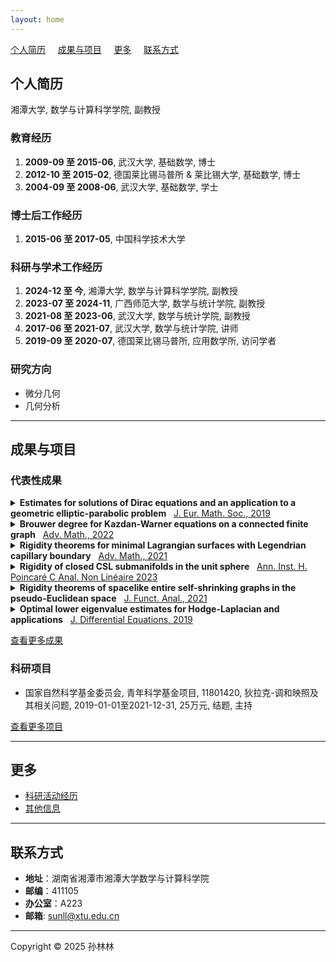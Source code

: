 ```yaml
---
layout: home
---
```



[个人简历](#个人简历) &nbsp;  &nbsp; [成果与项目](#成果与项目) &nbsp;  &nbsp; [更多](#更多) &nbsp;  &nbsp; [联系方式](#联系方式)
 
## 个人简历

湘潭大学, 数学与计算科学学院, 副教授  

### 教育经历
1. **2009-09 至 2015-06**, 武汉大学, 基础数学, 博士  
2. **2012-10 至 2015-02**, 德国莱比锡马普所 & 莱比锡大学, 基础数学, 博士  
3. **2004-09 至 2008-06**, 武汉大学, 基础数学, 学士

### 博士后工作经历
1. **2015-06 至 2017-05**, 中国科学技术大学  

### 科研与学术工作经历
1. **2024-12 至 今**, 湘潭大学, 数学与计算科学学院, 副教授  
2. **2023-07 至 2024-11**, 广西师范大学, 数学与统计学院, 副教授  
3. **2021-08 至 2023-06**, 武汉大学, 数学与统计学院, 副教授  
4. **2017-06 至 2021-07**, 武汉大学, 数学与统计学院, 讲师  
5. **2019-09 至 2020-07**, 德国莱比锡马普所, 应用数学所, 访问学者  

### 研究方向
- 微分几何
- 几何分析  

---

## 成果与项目

### 代表性成果

<details>
<summary><strong>Estimates for solutions of Dirac equations and an application to a geometric elliptic-parabolic problem</strong> &nbsp; 
 <a href="https://doi.org/10.4171/JEMS/847">J. Eur. Math. Soc., 2019</a></summary>

- <strong>作者</strong>: Chen, Qun; Jost, Jürgen; <strong>Sun, Linlin</strong>; Zhu, Miaomiao  
- <strong>摘要</strong>: We develop estimates for the solutions and derive existence and uniqueness results of various local boundary value problems for Dirac equations that improve all relevant results known in the literature. With these estimates at hand, we derive a general existence, uniqueness and regularity theorem for solutions of Dirac equations with such boundary conditions. We also apply these estimates to a new nonlinear elliptic-parabolic problem, the Dirac-harmonic heat flow on Riemannian spin manifolds. This problem is motivated by the supersymmetric nonlinear σ-model and combines a harmonic heat flow type equation with a Dirac equation that depends nonlinearly on the flow.  
</details>

<details>
<summary><strong>Brouwer degree for Kazdan-Warner equations on a connected finite graph</strong> &nbsp; 
 <a href="https://doi.org/10.1016/j.aim.2022.108422">Adv. Math., 2022</a></summary>

- <strong>作者</strong>: <strong>Sun, Linlin</strong>; Wang, Liuquan  
- <strong>摘要</strong>: We study Kazdan-Warner equations on a connected finite graph via the method of the degree theory. Firstly, we prove that all solutions to the Kazdan-Warner equation with nonzero prescribed function are uniformly bounded and the Brouwer degree is well defined. Secondly, we compute the Brouwer degree case by case. As consequences, we give new proofs of some known existence results for the Kazdan-Warner equation on a connected finite graph.  
</details>

<details>
<summary><strong>Rigidity theorems for minimal Lagrangian surfaces with Legendrian capillary boundary</strong> &nbsp;  
<a href="https://doi.org/10.1016/j.aim.2021.108124">Adv. Math., 2021</a></summary>

- <strong>作者</strong>: Luo, Yong; <strong>Sun, Linlin</strong>  
- <strong>摘要</strong>: In this note, we study minimal Lagrangian surfaces in B^4 with Legendrian capillary boundary on S^3. On the one hand, we prove that any minimal Lagrangian surface in B^4 with Legendrian free boundary on S^3 must be an equatorial plane disk. On theother hand, we show that any annulus type minimal Lagrangian surface in B^4 with Legendrian capillary boundary on S3must be congruent to one of the Lagrangian catenoids. These results confirm the conjecture proposed by Li, Wang and Weng [M. Li, G. Wang, L. Weng, Sci. China Math. 2021].  
</details>

<details>
<summary><strong>Rigidity of closed CSL submanifolds in the unit sphere</strong> &nbsp; 
<a href="https://doi.org/10.4171/aihpc/50">Ann. Inst. H. Poincaré C Anal. Non Linéaire 2023</a></summary>

- <strong>作者</strong>: Luo, Yong; <strong>Sun, Linlin</strong>  
- <strong>摘要</strong>: We are concerned with the rigidity of contact stationary Legendrian (CSL) submanifolds, critical points of the volume functional of Legendrian submanifolds in a Sasakian manifold, whose Euler-Lagrange equation is a third order elliptic PDE. We obtain several optimal rigidity theorems for closed CSL submanifolds in the unit sphere by utilizing the maximum principle together with Simons' identity. In particular, we proved that a closed CSL submanifold $M^{n}\subset\mathbb{S}^{2n+1}$ is a totally geodesic sphere or a Calabi 2-torus if  
  \[\left\lvert\mathbf{B}\right\rvert^2 \leq \dfrac{4(n-1)}{n} + \dfrac{3n-2}{n^2} \left\lvert\mathbf{H}\right\rvert^2,\]
  where $\mathbf{B}$ and $\mathbf{H}$ are the second fundamental form and the mean curvature vector. Moreover, an example shows that this assumption is optimal.  
</details>

<details>
<summary><strong>Rigidity theorems of spacelike entire self-shrinking graphs in the pseudo-Euclidean space</strong> &nbsp; 
<a href="https://doi.org/10.1016/j.jfa.2021.109189">J. Funct. Anal., 2021</a></summary>

- <strong>作者</strong>: Qiu, Hongbing; <strong>Sun, Linlin</strong>  
- <strong>摘要</strong>: In this paper, we firstly establish a new volume growth estimate for spacelike entire graphs in the pseudo-Euclidean space $\mathbb{R}^{m+n}_n$. Then by using this volume growth estimate and the Co-Area formula, we prove various rigidity results for spacelike entire self-shrinking graphs.  
</details>

<details>
<summary><strong>Optimal lower eigenvalue estimates for Hodge-Laplacian and applications</strong> &nbsp; 
<a href="https://doi.org/10.1016/j.jde.2018.12.032">J. Differential Equations, 2019</a></summary>
M
- <strong>作者</strong>: Cui, Qing; <strong>Sun, Linlin</strong>  
- <strong>摘要</strong>: We consider the eigenvalue problem for Hodge-Laplacian on a Riemannian manifold M isometrically immersed into another Riemannian manifold $\bar M$. We first assume the pull back Weitzenb\"{o}ck operator of $\bar M$ bounded from below, and obtain an extrinsic lower bound for the first eigenvalue of Hodge-Laplacian. As applications, we obtain some rigidity results. Second, when the pull back Weitzenb\"{o}ck operator of $\bar M$ bounded from both sides, we give a lower bound of the first eigenvalue by the Ricci curvature of M and some extrinsic geometry. As a consequence, we prove a weak Ejiri type theorem, that is, if the Ricci curvature bounded from below pointwisely by a function of the norm square of the mean curvature vector, then M is a homology sphere. In the end, we give an example to show that all the eigenvalue estimates are optimal when $\bar M$ is the space form.  
</details>

[查看更多成果](publications.md)

### 科研项目
- 国家自然科学基金委员会, 青年科学基金项目, 11801420, 狄拉克-调和映照及其相关问题, 2019-01-01至2021-12-31, 25万元, 结题, 主持

[查看更多项目](projects.md)

---

## 更多
- [科研活动经历](activities.md)
- [其他信息](other_info.md)

---

## 联系方式
- **地址**：湖南省湘潭市湘潭大学数学与计算科学院
- **邮编**：411105
- **办公室**：A223
- **邮箱**: sunll@xtu.edu.cn

---

Copyright © 2025 孙林林
